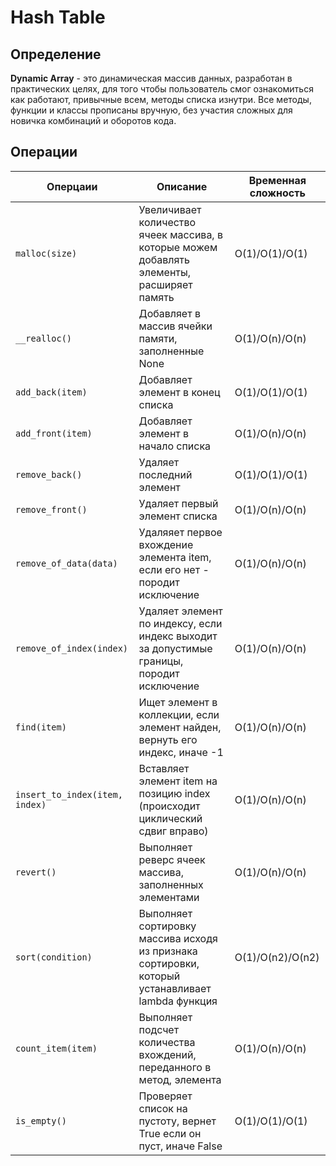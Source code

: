 # Hash Table

## Определение
**Dynamic Array** - это динамическая массив данных, разработан в практических целях, для того чтобы пользователь смог ознакомиться как работают, привычные всем, методы списка изнутри.
Все методы, функции и классы прописаны вручную, без участия сложных для новичка комбинаций и оборотов кода.

## Операции
| Оперцаии                              | Описание                                                                                         | Временная сложность |
|----------------------------------------|----------------------------------------------------------------------------------------------------|---------------------|
| ```malloc(size)```                     | Увеличивает количество ячеек массива, в которые можем добавлять элементы, расширяет память         | O(1)/O(1)/O(1)      |
| ```__realloc()```                      | Добавляет в массив ячейки памяти, заполненные None                                                 | O(1)/O(n)/O(n)      |
| ```add_back(item)```                   | Добавляет элемент в конец списка                                                                   | O(1)/O(1)/O(1)      |
| ```add_front(item)```                  | Добавляет элемент в начало списка                                                                  | O(1)/O(n)/O(n)      |
| ```remove_back()```                    | Удаляет последний элемент                                                                          | O(1)/O(1)/O(1)      |
| ```remove_front()```                   | Удаляет первый элемент списка                                                                      | O(1)/O(n)/O(n)      |
| ```remove_of_data(data)```             | Удаляяет первое вхождение элемента item, если его нет - породит исключение                         | O(1)/O(n)/O(n)      |
| ```remove_of_index(index)```           | Удаляет элемент по индексу, если индекс выходит за допустимые границы, породит исключение          | O(1)/O(n)/O(n)      |
| ```find(item)```                       | Ищет элемент в коллекции, если элемент найден, вернуть его индекс, иначе -1                        | O(1)/O(n)/O(n)      |
| ```insert_to_index(item, index)```     | Вставляет элемент item на позицию index (происходит циклический сдвиг вправо)                      | O(1)/O(n)/O(n)      |
| ```revert()```                         | Выполняет реверс ячеек массива, заполненных элементами                                             | O(1)/O(n)/O(n)      |
| ```sort(condition)```                  | Выполняет сортировку массива исходя из признака сортировки, который устанавливает lambda функция   | O(1)/O(n2)/O(n2)      |
| ```count_item(item)```                 | Выполняет подсчет количества вхождений, переданного в метод, элемента                              | O(1)/O(n)/O(n)      |
| ```is_empty()```                       | Проверяет список на пустоту, вернет True если он пуст, иначе False                                 | O(1)/O(1)/O(1)      |

